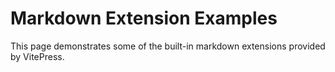 # Markdown Extension Examples

This page demonstrates some of the built-in markdown extensions provided by VitePress.

<script setup>
import { ref } from 'vue'
import Hello from '../src/components/HelloWorld.vue'

const count = ref(0)
</script>

<Hello msg="Hello VitePress!"></Hello>
<style module>
.button {
  color: red;
  font-weight: bold;
}
</style>